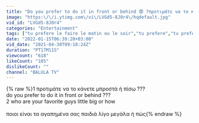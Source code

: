 ```yaml
---
title: "Do you prefer to do it in front or behind 😨 ?προτιμάτε να το κάνετε μπροστά ή πίσω ???"
image: "https:\/\/i.ytimg.com\/vi\/LVGd5-8J0r4\/hqdefault.jpg"
vid_id: "LVGd5-8J0r4"
categories: "Entertainment"
tags: ["tu prefere le faire le matin ou le soir","tu prefere","tu prefere devant ou derriere"]
date: "2022-01-15T06:39:20+03:00"
vid_date: "2021-04-30T09:18:24Z"
duration: "PT17M11S"
viewcount: "618"
likeCount: "105"
dislikeCount: ""
channel: "BALULA TV"
---
```

{% raw %}1 προτιμάτε να το κάνετε μπροστά ή πίσω ???<br />do you prefer to do it in front or behind ???<br />2 who are your favorite guys little big or how<br /><br />ποιοι είναι τα αγαπημένα σας παιδιά λίγο μεγάλα ή πώς{% endraw %}
